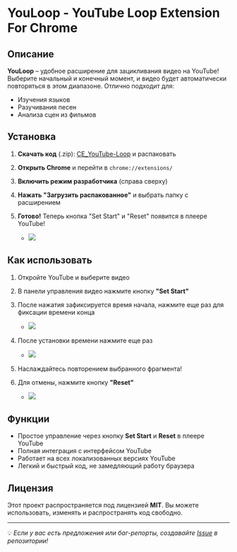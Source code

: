 # YouLoop - YouTube Loop Extension For Chrome

## Описание
**YouLoop** – удобное расширение для зацикливания видео на YouTube! Выберите начальный и конечный момент, и видео будет автоматически повторяться в этом диапазоне. Отлично подходит для:
- Изучения языков 
- Разучивания песен
- Анализа сцен из фильмов

## Установка
1. **Скачать код** (.zip): [CE_YouTube-Loop](https://github.com/Lognix/CE_YouTube-Loop) и распаковать 
2. **Открыть Chrome** и перейти в `chrome://extensions/`
3. **Включить режим разработчика** (справа сверху)
4. **Нажать "Загрузить распакованное"** и выбрать папку с расширением
5. **Готово!** Теперь кнопка "Set Start" и "Reset" появится в плеере YouTube!
   
   - ![](https://github.com/user-attachments/assets/d8c78536-84c0-4569-829a-fe2447751761)


## Как использовать
1. Откройте YouTube и выберите видео 
2. В панели управления видео нажмите кнопку **"Set Start"**
3. После нажатия зафиксируется время начала, нажмите еще раз для фиксации времени конца
   
   - ![](https://github.com/user-attachments/assets/99826489-6815-46fb-8716-23ad8ec7a20c)
     
4. После установки времени нажмите еще раз
   
   - ![](https://github.com/user-attachments/assets/8d56bec9-7a85-4c93-864d-085e8fb1e13b)
     
5. Наслаждайтесь повторением выбранного фрагмента!
6. Для отмены, нажмите кнопку **"Reset"**
    
   - ![](https://github.com/user-attachments/assets/e744cb02-8ed0-40f3-b4c2-faf2514ee02e)
     

## Функции
- Простое управление через кнопку **Set Start** и **Reset** в плеере YouTube
- Полная интеграция с интерфейсом YouTube
- Работает на всех локализованных версиях YouTube
- Легкий и быстрый код, не замедляющий работу браузера

## Лицензия
Этот проект распространяется под лицензией **MIT**. Вы можете использовать, изменять и распространять код свободно.

---
💡 *Если у вас есть предложения или баг-репорты, создавайте [Issue](https://github.com/Lognix/CE_YouTube-Loop/issues) в репозитории!*
